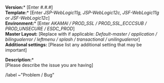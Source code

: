 **Version:*** [Enter *#.#.#*]  
**Template:*** [Enter *JSP-WebLogic11g, JSP-WebLogic12c, JSF-WebLogic11g or JSF-WebLogic12c*]  
**Environment:*** [Enter *AKAMAI / PROD_SSL / PROD_SSL_ECCCSUB / PROD_UNSECURE / ESDC_PROD*]  
**Master Layout:** [Replace with if applicable: *Default-master / application / bilingualerror / leftmenu / splash / transactional / unilingualerror*]  
**Additional settings:** [Please list any additional setting that may be important]

**Description:***  
[Please describe the issue you are having]

/label ~"Problem / Bug" 